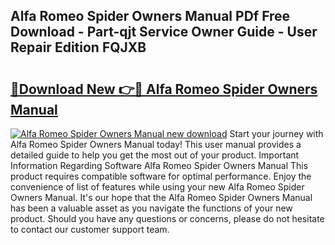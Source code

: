 ## Alfa Romeo Spider Owners Manual PDf Free Download - Part-qjt Service Owner Guide - User Repair Edition FQJXB

# <h2><a href="http://cf29081.oget.top/?id=Alfa+Romeo+Spider+Owners+Manual">🔗Download New 👉🔴 Alfa Romeo Spider Owners Manual</a></h2>

[![Alfa Romeo Spider Owners Manual new download](https://i.imgur.com/5g1atiW.png)](http://cf29081.oget.top/?id=Alfa+Romeo+Spider+Owners+Manual)
Start your journey with Alfa Romeo Spider Owners Manual today! This user manual provides a detailed guide to help you get the most out of your product. Important Information Regarding Software Alfa Romeo Spider Owners Manual This product requires compatible software for optimal performance. Enjoy the convenience of list of features while using your new Alfa Romeo Spider Owners Manual. It's our hope that the Alfa Romeo Spider Owners Manual has been a valuable asset as you navigate the functions of your new product. Should you have any questions or concerns, please do not hesitate to contact our customer support team.
